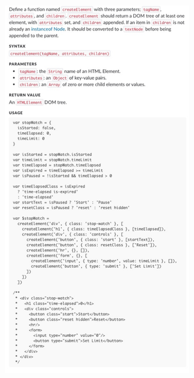 ![screengrab of instructions](https://raw.githubusercontent.com/taylorjosephgriffin/warm-ups/master/warm-up4/warm-up-instructions/Untitled.jpeg?raw=true)
